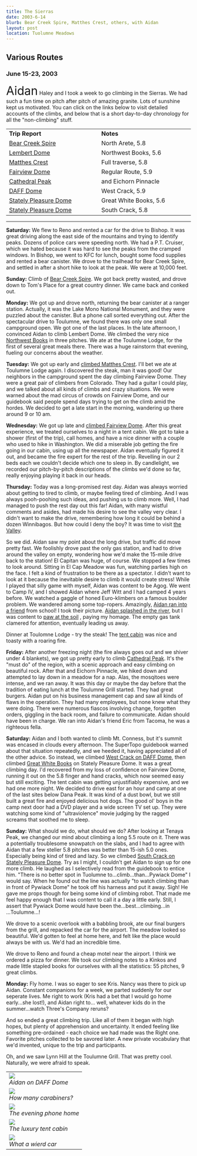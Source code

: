 ```yaml
---
title: The Sierras
date: 2003-6-14
blurb: Bear Creek Spire, Matthes Crest, others, with Aidan
layout: post
location: Tuolumne Meadows
---
```


<h2>Various Routes</h2>
<h3>June 15-23, 2003</h3>


<font size=+3>Aidan</font> Haley and I took a week to go climbing in the Sierras. 
We had such a fun time on pitch after pitch of amazing granite.
Lots of sunshine kept us motivated.
You can click on the links below to visit detailed accounts of the climbs, 
and below that is a short day-to-day chronology for all the "non-climbing" stuff.


<table class="chrono" width=500>
<tr>
<td width=250><b>Trip Report</b></td>
<td width=250><b>Notes</b></td>
</tr>


<tr>
<td><a href=#/sections/trips/2003_bearcreek>Bear Creek Spire</a></td>
<td>North Arete, 5.8</td>
</tr>


<tr>
<td><a href=#/sections/trips/2003_lembert>Lembert Dome</a></td>
<td>Northwest Books, 5.6</td>
</tr>


<tr>
<td><a href=#/sections/trips/2003_matthes>Matthes Crest</a></td>
<td>Full traverse, 5.8</td>
</tr>


<tr>
<td><a href=#/sections/trips/2003_fairview>Fairview Dome</a></td>
<td>Regular Route, 5.9</td>
</tr>


<tr>
<td><a href=#/sections/trips/2003_catheichorn>Cathedral Peak</a></td>
<td>and Eichorn Pinnacle</td>
</tr>


<tr>
<td><a href=#/sections/trips/2003_daff>DAFF Dome</a></td>
<td>West Crack, 5.9</td>
</tr>


<tr>
<td><a href=#/sections/trips/2003_gwbooks>Stately Pleasure Dome</a></td>
<td>Great White Books, 5.6</td>
</tr>


<tr>
<td><a href=#/sections/trips/2003_southcrk>Stately Pleasure Dome</a></td>
<td>South Crack, 5.8</td>
</tr>


</table>


<hr>



<b>Saturday:</b> 
We flew to Reno and rented a car for the drive to Bishop. It was great
driving along the east side of the mountains and trying to identify
peaks. Dozens of police cars were speeding north. We had a P.T. Cruiser,
which we hated because it was hard to see the peaks from the cramped windows.
In Bishop, we went to KFC for lunch, bought some food supplies and rented
a bear canister. We drove to the trailhead for Bear Creek Spire, and settled
in after a short hike to look at the peak. We were at 10,000 feet.


<b>Sunday:</b>
Climb of <a href=bearcreek.html>Bear Creek Spire</a>. We got back pretty wasted, and drove down to
Tom's Place for a great country dinner. We came back and conked out. 


<b>Monday:</b>
We got up and drove north, returning the bear canister at a ranger station.
Actually, it was the Lake Mono National Monument, and they were puzzled about
the canister. But a phone call sorted everything out. After the spectacular
drive to Toulumne, we found there was only one small campground open. We
got one of the last places. In the late afternoon, I convinced Aidan to climb
Lembert Dome. We climbed the very nice <a href=lembert.html>Northwest Books</a> in three pitches.
We ate at the Toulumne Lodge, for the first of several great meals there.
There was a huge rainstorm that evening, fueling our concerns about the
weather. 


<b>Tuesday:</b>
We got up early and <a href=matthes.html>climbed Matthes Crest</a>.
I'll bet we ate at Toulumne
Lodge again. I discovered the steak, man it was good! Our neighbors in
the campground spent the day climbing Fairview Dome. They were a great
pair of climbers from Colorado. They had a guitar I could play, and we
talked about all kinds of climbs and crazy situations. We were warned about
the mad circus of crowds on Fairview Dome, and our guidebook said people
spend days trying to get on the climb amid the hordes. We decided to get
a late start in the morning, wandering up there around 9 or 10 am.



<b>Wednesday:</b>
We got up late and <a href=fairview.html>climbed Fairview Dome</a>.
After this great experience, we
treated ourselves to a night in a tent cabin. We got to take a shower (first
of the trip), call homes, and have a nice dinner with a couple who used to
hike in Washington. We did a miserable job getting the fire going in our
cabin, using up all the newspaper. Aidan eventually figured it out, and became
the fire expert for the rest of the trip. Revelling in our 2 beds each we
couldn't decide which one to sleep in. By candlelight, we recorded our
pitch-by-pitch descriptions of the climbs we'd done so far, really enjoying
playing it back in our heads.


<b>Thursday:</b>
Today was a long-promised rest day. Aidan was always worried about getting
to tired to climb, or maybe feeling tired of climbing. And I was always
pooh-poohing such ideas, and pushing us to climb more. Well, I had managed to
push the rest day out this far! Aidan, with many wistful comments and asides,
had made his desire to see the valley very clear. I didn't want to make the
drive, remembering how long it could be behind a dozen Winnibagos. But how
could I deny the boy? It was time to visit 
<a href="images/articles/trips/2003/inyos.jpg">the Valley</a>.


So we did. Aidan saw my point about the long drive, but traffic did move pretty
fast. We foolishly drove past the only gas station, and had to drive around
the valley on empty, wondering how we'd make the 15-mile drive back to the
station! El Capitan was huge, of course. We stopped a few times to look around.
Sitting in El Cap Meadow was fun, watching parties high on the face. I felt
a kind of frustration to be there as a spectator. I didn't want to look at it
because the inevitable desire to climb it would create stress! While I played
that silly game with myself, Aidan was content to be Agog. We went to Camp IV,
and I showed Aidan where Jeff Witt and I had camped 4 years before. We
watched a gaggle of honed Euro-klimbers on a famous boulder problem. We
wandered among some top-ropers. Amazingly, 
<a href="images/articles/trips/2003/chancemeet.jpg">Aidan ran into a friend</a> from school!
I took their picture. 
<a href="images/articles/trips/2003/wateroflife.jpg">Aidan splashed in the river</a>, but 
I was content to 
<a href="images/articles/trips/2003/dirtoflife.jpg">paw at the soil</a>
, paying my homage. The empty gas tank clamered for attention,
eventually leading us away.


Dinner at Toulomne Lodge - try the steak! The 
<a href="images/articles/trips/2003/tentcabin.jpg">tent cabin</a> was nice and toasty
with a roaring fire.


<b>Friday:</b>
After another freezing night (the fire always goes out and we shiver under 4 blankets), we got up pretty early to climb
<a href=catheichorn.html>Cathedral Peak</a>.
It's the "must do"
of the region, with a scenic approach and easy climbing on beautiful rock.
After that and Eichorn Pinnacle, we hiked down and attempted to lay down
in a meadow for a nap. Alas, the mosqitoes were intense, and we ran away.
It was this day or maybe the day before that the tradition of eating lunch
at the Toulumne Grill started. They had great burgers. Aidan put on his
business management cap and saw all kinds of flaws in the operation. They
had many employees, but none knew what they were doing. There were numerous
fiascos involving change, forgotten orders, giggling in the back room, and
failure to communicate. Aidan should have been in charge. We ran into Aidan's
friend Eric from Tacoma, he was a righteous fella. 



<b>Saturday:</b>
Aidan and I both wanted to climb Mt. Conness, but it's summit was encased
in clouds every afternoon. The SuperTopo guidebook warned about that situation 
repeatedly, and we heeded it, having appreciated all of the other advice.
So instead, we climbed <a href=daff.html>West Crack on DAFF Dome</a>,
then climbed 
<a href=gwbooks.html>Great White Books</a>
on Stately Pleasure Dome. It was a great climbing day. I'd recovered from my
loss of confidence on Fairview Dome, running it out on the 5.8 finger
and hand cracks, which now seemed easy but still exciting. The tent
cabin was getting unjustifiably expensive, and we had one more night.
We decided to drive east for an hour and camp at one of the last sites
below Dana Peak. It was kind of a dust bowl, but we still built a great fire
and enjoyed delicious hot dogs. The good ol' boys in the camp next door had
a DVD player and a wide screen TV set up. They were watching some kind
of "ultraviolence" movie judging by the ragged screams that soothed me
to sleep. 


<b>Sunday:</b>
What should we do, what should we do? After looking at Tenaya Peak, we changed
our mind about climbing a long 5.5 route on it. There was a potentially
troublesome snowpatch on the slabs, and I had to agree with Aidan that a few
steller 5.8 pitches was better than 15-ish 5.0 ones. Especially being kind of
tired and lazy. So we climbed 
<a href=southcrk.html>South Crack on Stately Pleasure Dome</a>. Try as I might, I couldn't get Aidan to sign up for one more climb. He laughed as I
selectively read from the guidebook to entice him. 
"There is no better spot in Tuolumne to...climb...than...Pywiack Dome" I would
say. When he found out the line was actually "to watch climbing than
in front of Pywiack Dome" he took off his harness and put it away. Sigh!
He gave me props though for being some kind of climbing robot. That made
me feel happy enough that I was content to call it a day a little early.
Still, I assert that Pywiack Dome would have been the...best...climbing...in
...Toulumne...!


We drove to a scenic overlook with a babbling brook, 
ate our final burgers from the grill,
and repacked the car for the airport. The meadow looked so beautiful. We'd
gotten to feel at home here, and felt like the place would always be
with us. We'd had an incredible time. 


We drove to Reno and found a cheap motel near the airport. I think we ordered
a pizza for dinner. We took our climbing notes to a Kinkos and made little
stapled books for ourselves with all the statistics: 55 pitches, 9 great climbs.


<b>Monday:</b>
Fly home. I was so eager to see Kris. Nancy was there to pick up Aidan. Constant
companions for a week, we parted suddenly for our seperate lives. Me right to work
(Kris had a bet that I would go home early...she lost!), and Aidan right to...
well, whatever kids do in the summer...watch Three's Company reruns?


And so ended a great climbing trip. Like all of them it began with high hopes,
but plenty of apprehension and uncertainty. It ended feeling like something
pre-ordained - each choice we had made was the Right one. Favorite pitches
collected to be savored later. A new private vocabulary that we'd invented,
unique to the trip and participants.


Oh, and we saw Lynn Hill at the Toulumne Grill. That was pretty cool.
Naturally, we were afraid to speak.




</td>

<td width="30%" valign=top>
<table>
<tr><td>
<a href="images/articles/trips/2003/topodaff.jpg"><img src="images/articles/trips/2003/topodaff.jpg"></a><br>
<i>Aidan on DAFF Dome</i>
</td></tr>
<tr><td>
<a href="images/articles/trips/2003/readytofly.jpg"><img src="images/articles/trips/2003/readytofly.jpg"></a><br>
<i>How many carabiners?</i>
</td></tr>
<tr><td>
<a href="images/articles/trips/2003/callinghome.jpg"><img src="images/articles/trips/2003/callinghome.jpg"></a><br>
<i>The evening phone home</i>
</td></tr>
<tr><td>
<a href="images/articles/trips/2003/michaelincamp.jpg"><img src="images/articles/trips/2003/michaelincamp.jpg"></a><br>
<i>The luxury tent cabin</i>
</td></tr>
<tr><td>
<a href="images/articles/trips/2003/strangecar.jpg"><img src="images/articles/trips/2003/strangecar.jpg"></a><br>
<i>What a wierd car</i>
